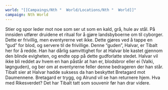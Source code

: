 ```yaml
---
world: "[[Campaings/Nth °  World/Locations/Nth °  World]]"
campaign: Nth World
---
```

Stier og spor leder mot noe som ser ut som en kald, grå, hule av stål. På innsiden utfører druidene et ritual for å gjøre landsbyboerne om til cyborger. Dette er frivillig, men eventyrerne vet ikke. Dette gjøres ved å tappe en “gud” for blod, og servere til de frivillige. Denne “guden”, Halvar, er Tibalt her for å redde. Han har dårlig samvittighet for at Halvar ble kastet gjennom den blinde evigheten, og endte opp på dette gudforlatte stedet. Halvar vil ikke bli reddet av hvem en han påstår at han er, blodsbror eller ei (Valki, løgnguden), og ber om at eventyrerne feller denne bedrageren der han står. Tibalt sier at Halvar hadde suksess da han beskyttet Bretagard mot Daumennene. Bretagard er trygg, og Alrund vil se han returnere hjem. Hva med Rikesverdet? Det har Tibalt tatt som souvenir før han drar videre.